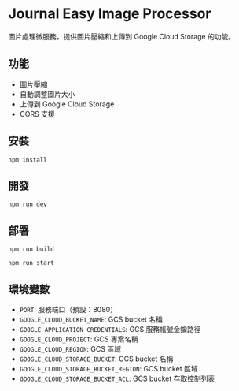 # Journal Easy Image Processor

圖片處理微服務，提供圖片壓縮和上傳到 Google Cloud Storage 的功能。

## 功能

- 圖片壓縮
- 自動調整圖片大小
- 上傳到 Google Cloud Storage
- CORS 支援

## 安裝

`npm install`

## 開發

`npm run dev`

## 部署

`npm run build`

`npm run start`

## 環境變數

- `PORT`: 服務端口（預設：8080）
- `GOOGLE_CLOUD_BUCKET_NAME`: GCS bucket 名稱
- `GOOGLE_APPLICATION_CREDENTIALS`: GCS 服務帳號金鑰路徑
- `GOOGLE_CLOUD_PROJECT`: GCS 專案名稱
- `GOOGLE_CLOUD_REGION`: GCS 區域
- `GOOGLE_CLOUD_STORAGE_BUCKET`: GCS bucket 名稱
- `GOOGLE_CLOUD_STORAGE_BUCKET_REGION`: GCS bucket 區域
- `GOOGLE_CLOUD_STORAGE_BUCKET_ACL`: GCS bucket 存取控制列表
